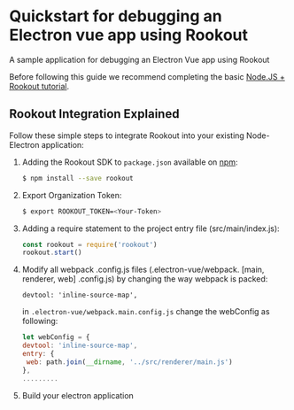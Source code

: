 # Quickstart for debugging an Electron vue app using Rookout

A sample application for debugging an Electron Vue app using Rookout

Before following this guide we recommend completing the basic [Node.JS + Rookout tutorial](https://github.com/Rookout/tutorial-nodejs).

## Rookout Integration Explained

Follow these simple steps to integrate Rookout into your existing Node-Electron application:

1. Adding the Rookout SDK to `package.json` available on [npm]:
    ```bash
    $ npm install --save rookout
    ```
	
2. Export Organization Token:
    ```bash
	$ export ROOKOUT_TOKEN=<Your-Token>
    ```

3. Adding a require statement to the project entry file (src/main/index.js):
    ```js
    const rookout = require('rookout')
    rookout.start()
    ```

4. Modify all webpack .config.js files (.electron-vue/webpack. [main, renderer, web] .config.js) by changing the way webpack is packed:
	```
	devtool: 'inline-source-map',
	```
	
	in `.electron-vue/webpack.main.config.js` change the webConfig as following:
	```javascript
    let webConfig = {
    devtool: 'inline-source-map',
    entry: {
     web: path.join(__dirname, '../src/renderer/main.js')
    },
   .........
    ```
	
5. Build your electron application


[Node + Rookout]: https://docs.rookout.com/docs/sdk-setup.html
[npm]: https://www.npmjs.com/package/rookout
